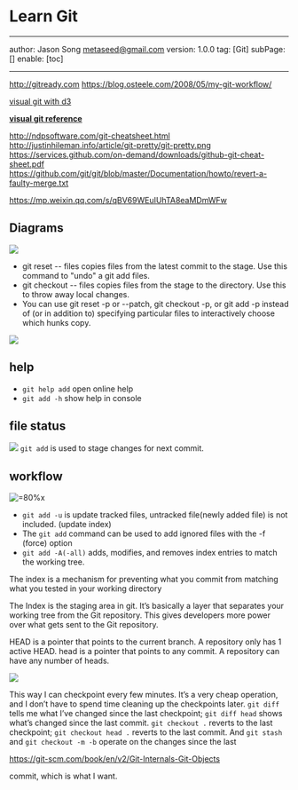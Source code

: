 # Learn Git
---
author: Jason Song <metaseed@gmail.com>
version: 1.0.0
tag: [Git]
subPage: []
enable: [toc]

---
http://gitready.com
https://blog.osteele.com/2008/05/my-git-workflow/

[visual git with d3](http://onlywei.github.io/explain-git-with-d3/#commit)

**[visual git reference](https://marklodato.github.io/visual-git-guide/index-en.html)**

http://ndpsoftware.com/git-cheatsheet.html
http://justinhileman.info/article/git-pretty/git-pretty.png
https://services.github.com/on-demand/downloads/github-git-cheat-sheet.pdf
https://github.com/git/git/blob/master/Documentation/howto/revert-a-faulty-merge.txt

https://mp.weixin.qq.com/s/qBV69WEuIUhTA8eaMDmWFw
## Diagrams

![](https://marklodato.github.io/visual-git-guide/basic-usage.svg)
* git reset -- files copies files from the latest commit to the stage. Use this command to "undo" a git add files. 
* git checkout -- files copies files from the stage to the 
directory. Use this to throw away local changes.
* You can use git reset -p or --patch, git checkout -p, or git add -p instead of (or in addition to) specifying particular files to interactively choose which hunks copy.

![](https://marklodato.github.io/visual-git-guide/basic-usage-2.svg)

## help
* `git help add` open online help
* `git add -h` show help in console

## file status
![](https://git-scm.com/book/en/v2/images/lifecycle.png)
`git add` is used to stage changes for next commit.
## workflow
![=80%x](https://i.stack.imgur.com/MgaV9.png)

* `git add -u` is update tracked files, untracked file(newly added file) is not included. (update index)
* The `git add` command can be used to add ignored files with the -f (force) option
* `git add -A(-all)` adds, modifies, and removes index entries to match the working tree. 

The index is a mechanism for preventing what you commit from matching what you tested in your working directory

The Index is the staging area in git. It’s basically a layer that separates your working tree from the Git repository. This gives developers more power over what gets sent to the Git repository.

HEAD is a pointer that points to the current branch. A repository only has 1 active HEAD.
head is a pointer that points to any commit. A repository can have any number of heads.

![](https://images.osteele.com/2008/git-workflow.png)

This way I can checkpoint every few minutes. It’s a very cheap operation, and I don’t have to spend time cleaning up the checkpoints later. `git diff` tells me what I’ve changed since the last checkpoint; `git diff head` shows what’s changed since the last commit. `git checkout .` reverts to the last checkpoint; `git checkout head .` reverts to the last commit. And `git stash` and `git checkout -m -b` operate on the changes since the last 

https://git-scm.com/book/en/v2/Git-Internals-Git-Objects

commit, which is what I want.